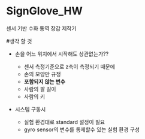 # SignGlove_HW
센서 기반 수화 통역 장갑 제작기

#생각 할 것
- 손을 어느 위치에서 시작해도 상관없는가??
    - 센서 측정기준으로 z축이 측정되기 때문에
    - 손의 모양만 규정
    - **포함되지 않는 변수**
    - 사람의 팔 길이
    - 사람의 키

- 시스템 구동시
    - 실험 환경대로 standard 설정이 필요
    - gyro sensor의 변수를 통제할수 있는 실험 환경 구성
